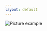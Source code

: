 ```yaml
---
layout: default
---
```

![Picture example](https://raw.githubusercontent.com/kvartirnik/website/gh-pages/images/kvartirnik_photos/14.jpg)

